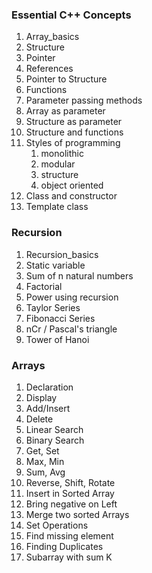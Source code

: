 ### Essential C++ Concepts
1. Array_basics
2. Structure
3. Pointer
4. References
5. Pointer to Structure
6. Functions
7. Parameter passing methods
8. Array as parameter
9. Structure as parameter
10. Structure and functions
11. Styles of programming
    1.  monolithic
    2.  modular
    3.  structure
    4.  object oriented
12. Class and constructor
13. Template class

### Recursion
1. Recursion_basics
2. Static variable
3. Sum of n natural numbers
4. Factorial
5. Power using recursion
6. Taylor Series
7. Fibonacci Series
8. nCr / Pascal's triangle
9. Tower of Hanoi

### Arrays
1. Declaration
2. Display
3. Add/Insert
4. Delete
5. Linear Search
6. Binary Search
7. Get, Set
8. Max, Min
9. Sum, Avg
10. Reverse, Shift, Rotate
11. Insert in Sorted Array
12. Bring negative on Left
13. Merge two sorted Arrays
14. Set Operations
15. Find missing element
16. Finding Duplicates
17. Subarray with sum K